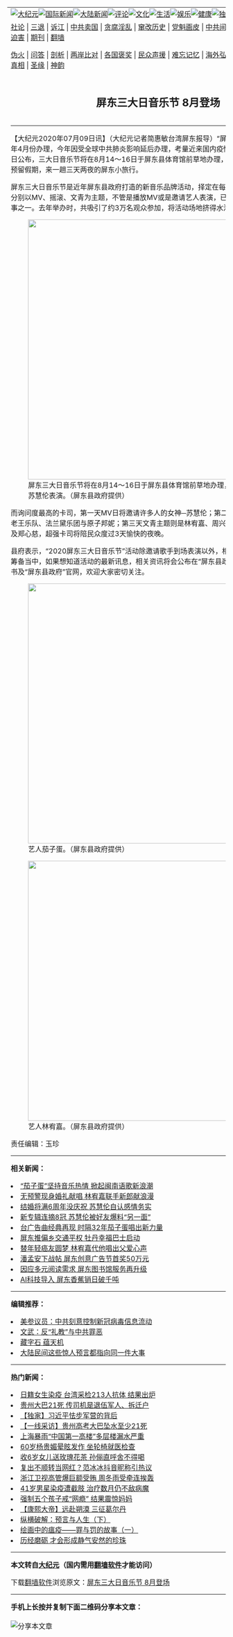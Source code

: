 <a name="1" id="1" target="_blank"></a><span id="1"></span>
<table align=center border="0"><tr><td colspan="2" VALIGN=TOP><a href="https://github.com/oqudue369/djy/blob/master/gb/nsc413.md#1"><img src="https://raw.githubusercontent.com/oqudue369/www/master/t/djy/1.jpg" title="大纪元"></a><a href="https://github.com/oqudue369/djy/blob/master/gb/n24hr.md#1"><img src="https://raw.githubusercontent.com/oqudue369/www/master/t/djy/3.jpg" title="国际新闻"></a><a href="https://github.com/oqudue369/djy/blob/master/gb/nsc413.md#1"><img src="https://raw.githubusercontent.com/oqudue369/www/master/t/djy/4.jpg" title="大陆新闻"></a><a href="https://github.com/oqudue369/djy/blob/master/gb/news392.md#1"><img src="https://raw.githubusercontent.com/oqudue369/www/master/t/djy/5.jpg" title="评论"></a><a href="https://github.com/oqudue369/djy/blob/master/gb/news2007.md#1"><img src="https://raw.githubusercontent.com/oqudue369/www/master/t/djy/6.jpg" title="文化"></a><a href="https://github.com/oqudue369/djy/blob/master/gb/news2008.md#1"><img src="https://raw.githubusercontent.com/oqudue369/www/master/t/djy/7.jpg" title="生活"></a><a href="https://github.com/oqudue369/djy/blob/master/gb/ncyule.md#1"><img src="https://raw.githubusercontent.com/oqudue369/www/master/t/djy/8.jpg" title="娱乐"></a><a href="https://github.com/oqudue369/djy/blob/master/gb/nsc1002.md#1"><img src="https://raw.githubusercontent.com/oqudue369/www/master/t/djy/9.jpg" title="健康"><a href="https://github.com/oqudue369/djy/blob/master/gb/nf6092.md#1"><img src="https://raw.githubusercontent.com/oqudue369/www/master/t/djy/10a.jpg" title="独家"></a><a href="https://github.com/oqudue369/djy/blob/master/gb/nf4514.md#1"><img src="https://raw.githubusercontent.com/oqudue369/www/master/t/djy/12a.jpg" title="头条"></a></td></tr>
<tr><td colspan="2" VALIGN=TOP><a target="_blank" href="https://github.com/oqudue369/djy/blob/master/gb/9p.md#1">社论</a> | <a target="_blank" href="https://github.com/oqudue369/djy/blob/master/gb/nf5657.md#1">三退</a> | <a target="_blank" href="https://github.com/oqudue369/djy/blob/master/gb/nf6124.md#1">诉江</a> | <a target="_blank" href="https://github.com/oqudue369/djy/blob/master/gb/nf1176117.md#1">中共卖国</a> | <a target="_blank" href="https://github.com/oqudue369/djy/blob/master/gb/nf5773.md#1">贪腐淫乱</a> | <a target="_blank" href="https://github.com/oqudue369/djy/blob/master/gb/nf1176115.md#1">窜改历史</a> | <a target="_blank" href="https://github.com/oqudue369/djy/blob/master/gb/nf1176107.md#1">党魁画皮</a> | <a target="_blank" href="https://github.com/oqudue369/djy/blob/master/gb/nf1320400.md#1">中共间谍</a> | <a target="_blank" href="https://github.com/oqudue369/djy/blob/master/gb/nf1176114.md#1">破坏传统</a> | <a target="_blank" href="https://github.com/oqudue369/ntdtv/blob/master/gb/prog447_1.md#1">恶贯满盈</a> | <a target="_blank" href="https://github.com/oqudue369/djy/blob/master/gb/ncid278.md#1">人权</a> | <a target="_blank" href="https://github.com/oqudue369/djy/blob/master/gb/nf1176111.md#1">迫害</a> | <a target="_blank" href="https://gitlab.com/szzdlab/mh-qikan/blob/master/README.md#1">期刊</a> | <a target="_blank" href="https://github.com/oqudue369/www/blob/master/README.md?zsrh#8">翻墙</a></p><p><a target="_blank" href="https://github.com/oqudue369/djy/blob/master/gb/nf5562.md#1">伪火</a> | <a target="_blank" href="https://github.com/oqudue369/djy/blob/master/gb/nf4378.md#1">问答</a> | <a target="_blank" href="https://github.com/oqudue369/djy/blob/master/gb/nf5792.md#1">剖析</a> | <a target="_blank" href="https://github.com/oqudue369/djy/blob/master/gb/nf5735.md#1">两岸比对</a> | <a target="_blank" href="https://github.com/oqudue369/djy/blob/master/gb/nf6119.md#1">各国褒奖</a> | <a target="_blank" href="https://github.com/oqudue369/djy/blob/master/gb/nf6120.md#1">民众声援</a> | <a target="_blank" href="https://github.com/oqudue369/djy/blob/master/gb/nf1188594.md#1">难忘记忆</a> | <a target="_blank" href="https://github.com/oqudue369/djy/blob/master/gb/nf3180.md#1">海外弘传</a> | <a target="_blank" href="https://github.com/oqudue369/djy/blob/master/gb/nf5410.md#1">万人上访</a> | <a target="_blank" href="https://github.com/oqudue369/ntdtv/blob/master/gb/prog1530_1.md#1">和平抗议</a> | <a target="_blank" href="https://github.com/oqudue369/djy/blob/master/gb/nf4386.md#1">支持</a> | <a target="_blank" href="https://github.com/oqudue369/djy/blob/master/gb/nf4389.md#1">真相</a> | <a target="_blank" href="https://github.com/oqudue369/djy/blob/master/gb/nf5790.md#1">圣缘</a> | <a target="_blank" href="https://github.com/oqudue369/djy/blob/master/gb/nf4786.md#1">神韵</a></td></tr>
<tr><td VALIGN=TOP width="626"><h2 align=center>屏东三大日音乐节   8月登场</h2>

<h6></h6>
<hr>
<p>【大纪元2020年07月09日讯】（大纪元记者简惠敏台湾<ahref="https://github.com/oqudue369/djy/blob/master/gb/tag/%E5%B1%8F%E4%B8%9C.md#1">屏东</a>报导）“屏东三大日音乐节”原为每年4月份办理，今年因受全球中共肺炎影响延后办理，考量近来国内疫情已渐趋缓，屏东县政府9日公布，三大日音乐节将在8月14～16日于屏东县体育馆前草地办理，呼吁全台粉丝快订车票、预留假期，来一趟三天两夜的屏东小旅行。</p>
<p><ahref="https://github.com/oqudue369/djy/blob/master/gb/tag/%E5%B1%8F%E4%B8%9C.md#1">屏东</a>三大日音乐节是近年屏东县政府打造的新音乐品牌活动，择定在每年春天挑选3天办理，并分别以MV、摇滚、文青为主题，不管是播放MV或是邀请艺人表演，已成为南台湾知名的音乐盛事之一。去年举办时，共吸引了约3万名观众参加，将活动场地挤得水泄不通。</p>
<figure id="attachment_12243831" style="width: 600px" class="wp-caption aligncenter"><ahref="https://i.epochtimes.com/assets/uploads/2020/07/751f8604b1e52abe542b51142c03b1bd.jpg"><img class="wp-image-12243831 size-large" src="https://i.epochtimes.com/assets/uploads/2020/07/751f8604b1e52abe542b51142c03b1bd-600x561.jpg" alt="" width="600" b="561" /></a><figcaption class="wp-caption-text">屏东三大日音乐节将在8月14～16日于屏东县体育馆前草地办理，第一天将邀请艺人<ahref="https://github.com/oqudue369/djy/blob/master/gb/tag/%E8%8B%8F%E6%85%A7%E4%BC%A6.md#1">苏慧伦</a>表演。（屏东县政府提供）</figcaption></figure>
<p>而询问度最高的卡司，第一天MV日将邀请许多人的女神─<ahref="https://github.com/oqudue369/djy/blob/master/gb/tag/%E8%8B%8F%E6%85%A7%E4%BC%A6.md#1">苏慧伦</a>；第二天摇滚主题则有<ahref="https://github.com/oqudue369/djy/blob/master/gb/tag/%E8%8C%84%E5%AD%90%E8%9B%8B.md#1">茄子蛋</a>、老王乐队、法兰黛乐团与原子邦妮；第三天文青主题则是<ahref="https://github.com/oqudue369/djy/blob/master/gb/tag/%E6%9E%97%E5%AE%A5%E5%98%89.md#1">林宥嘉</a>、周兴哲、高尔宣、Julia吴卓源及郑心慈，超强卡司将陪民众度过3天愉快的夜晚。</p>
<p>县府表示，“2020屏东三大日音乐节”活动除邀请歌手到场表演以外，相关的周边配套目前也正在筹备当中，如果想知道活动的最新讯息，相关资讯将会公布在“屏东县政府传播暨国际事务处”脸书及“屏东县政府”官网，欢迎大家密切关注。</p>
<figure id="attachment_12243832" style="width: 600px" class="wp-caption aligncenter"><ahref="https://i.epochtimes.com/assets/uploads/2020/07/248b9861dc8ce200dd5ced5874ef4b98.jpg"><img class="wp-image-12243832 size-large" src="https://i.epochtimes.com/assets/uploads/2020/07/248b9861dc8ce200dd5ced5874ef4b98-600x452.jpg" alt="" width="600" b="452" /></a><figcaption class="wp-caption-text">艺人<ahref="https://github.com/oqudue369/djy/blob/master/gb/tag/%E8%8C%84%E5%AD%90%E8%9B%8B.md#1">茄子蛋</a>。（屏东县政府提供）</figcaption></figure>
<figure id="attachment_12243833" style="width: 600px" class="wp-caption aligncenter"><ahref="https://i.epochtimes.com/assets/uploads/2020/07/22f311dcbe8ad63b62bbba3e12d99d4d.jpg"><img class="wp-image-12243833 size-large" src="https://i.epochtimes.com/assets/uploads/2020/07/22f311dcbe8ad63b62bbba3e12d99d4d-600x453.jpg" alt="" width="600" b="453" /></a><figcaption class="wp-caption-text">艺人<ahref="https://github.com/oqudue369/djy/blob/master/gb/tag/%E6%9E%97%E5%AE%A5%E5%98%89.md#1">林宥嘉</a>。（屏东县政府提供）</figcaption></figure>
<p>责任编辑：玉珍</p>

<hr>


<strong>相关新闻：</strong>
<li><a href="https://github.com/oqudue369/djy/blob/master/gb/19/10/20/n11599745.md#1">“茄子蛋”坚持音乐热情 掀起闽南语歌新浪潮</a></li>
<li><a href="https://github.com/oqudue369/djy/blob/master/gb/20/1/16/n11797606.md#1">无预警现身婚礼献唱 林宥嘉联手新郎献浪漫</a></li>
<li><a href="https://github.com/oqudue369/djy/blob/master/gb/20/3/4/n11914554.md#1">结婚将满6周年没庆祝 苏慧伦自认感情务实</a></li>
<li><a href="https://github.com/oqudue369/djy/blob/master/gb/20/3/20/n11958552.md#1">新专辑连摘8冠 苏慧伦被好友爆料“另一面”</a></li>
<li><a href="https://github.com/oqudue369/djy/blob/master/gb/20/4/23/n12054956.md#1">台广告曲经典再现 时隔32年茄子蛋唱出新力量</a></li>
<li><a href="https://github.com/oqudue369/djy/blob/master/gb/20/6/20/n12200260.md#1">屏东推偏乡交通平权  牡丹幸福巴士启动</a></li>
<li><a href="https://github.com/oqudue369/djy/blob/master/gb/20/7/2/n12228759.md#1">替年轻癌友圆梦 林宥嘉代他唱出父爱心声</a></li>
<li><a href="https://github.com/oqudue369/djy/blob/master/gb/20/7/3/n12230014.md#1">潘孟安下战帖  屏东创意广告节首奖50万元</a></li>
<li><a href="https://github.com/oqudue369/djy/blob/master/gb/20/7/6/n12236078.md#1">因应多元阅读需求 屏东图书馆服务再升级</a></li>
<li><a href="https://github.com/oqudue369/djy/blob/master/gb/20/7/6/n12236083.md#1">AI科技导入 屏东香蕉销日破千吨</a></li>
<hr>


<strong>编辑推荐：</strong>
<li><a href="https://github.com/onzhi266/djy/blob/master/gb/20/2/22/n11887949.md#1">美参议员：中共刻意控制新冠病毒信息流动</a></li>
<li><a href="https://github.com/tsiac2612/djy/blob/master/gb/17/12/30/n10007999.md#1" target="_blank">文武：反“礼教”与中共罪恶</a></li><li><a href="https://github.com/oqudue369/djy/blob/master/gb/14/6/9/n4173977.md?dfh#1" target="_blank">藏字石 蕴天机</a></li><li><a href="https://github.com/tsiac2612/djy/blob/master/gb/13/12/24/n4042174.md#1" target="_blank">大陆民间这些惊人预言都指向同一件大事</a></li>
<hr>

<strong>热门新闻：</strong>
<li><a href="https://github.com/oqudue369/djy/blob/master/gb/20/7/8/n12240778.md#1">日籍女生染疫 台湾采检213人抗体 结果出炉</a></li>
<li><a href="https://github.com/oqudue369/djy/blob/master/gb/20/7/7/n12239553.md#1">贵州大巴21死 传司机是退伍军人、拆迁户</a></li>
<li><a href="https://github.com/oqudue369/djy/blob/master/gb/20/7/3/n12231462.md#1">【独家】习近平怯步军营的背后</a></li>
<li><a href="https://github.com/oqudue369/djy/blob/master/gb/20/7/7/n12238373.md#1">【一线采访】贵州高考大巴坠水至少21死</a></li>
<li><a href="https://github.com/oqudue369/djy/blob/master/gb/20/7/8/n12240842.md#1">上海暴雨“中国第一高楼”多层楼漏水严重</a></li>
<li><a href="https://github.com/oqudue369/djy/blob/master/gb/20/7/6/n12236320.md#1">60岁杨贵媚晕眩发作 坐轮椅就医检查</a></li>
<li><a href="https://github.com/oqudue369/djy/blob/master/gb/20/7/6/n12237412.md#1">收6岁女儿送玫瑰花茶 孙俪直呼舍不得喝</a></li>
<li><a href="https://github.com/oqudue369/djy/blob/master/gb/20/7/7/n12239433.md#1">复出不顺转当网红？范冰冰抖音昵称引热议</a></li>
<li><a href="https://github.com/oqudue369/djy/blob/master/gb/20/7/6/n12236838.md#1">浙江卫视高管爆巨额受贿 周冬雨受牵连挨轰</a></li>
<li><a href="https://github.com/oqudue369/djy/blob/master/gb/20/7/6/n12237074.md#1">41岁男星染疫遭截肢 治疗数月仍不敌病魔</a></li>
<li><a href="https://github.com/oqudue369/djy/blob/master/gb/20/7/6/n12237076.md#1">强制五个孩子戒“网瘾” 结果震惊妈妈</a></li>
<li><a href="https://github.com/oqudue369/djy/blob/master/gb/20/5/27/n12141489.md#1">【康熙大帝】远赴朔漠 三征葛尔丹</a></li>
<li><a href="https://github.com/oqudue369/djy/blob/master/gb/20/7/6/n12236101.md#1">纵横破解：预言与人生（下）</a></li>
<li><a href="https://github.com/oqudue369/djy/blob/master/gb/20/7/3/n12230158.md#1">绘画中的瘟疫——罪与罚的故事（一）</a></li>
<li><a href="https://github.com/oqudue369/djy/blob/master/gb/20/7/6/n12236774.md#1">历经磨砺 才会形成静气安然的珍珠</a></li>
<hr>

<strong>本文转自<a href="https://www.epochtimes.com">大纪元</a>（国内需用<a href="https://github.com/oqudue369/www/blob/master/README.md#8">翻墙软件</a>才能访问）</strong><p>下载<a href="https://github.com/oqudue369/www/blob/master/README.md#8">翻墙软件</a>浏览原文：<a href="https://www.epochtimes.com/gb/20/7/9/n12243829.htm">屏东三大日音乐节   8月登场</a></p><hr>

<strong>手机上长按并复制下面二维码分享本文章：</strong><br><br><img src="http://d1p1.ip.zn2.us/v.php?action=qrcode&url=https://github.com/oqudue369/djy/blob/master/gb/20/7/9/n12243829.md%231" title="分享本文章"></td><td VALIGN=TOP><a href="https://github.com/oqudue369/djy/blob/master/gb/16/1/21/n4622075.md?dfh#1" target="_blank"><img src="https://raw.githubusercontent.com/oqudue369/djy/master/gb/300/wei-f1.jpg" title="中共的伪火骗局"  alt="中共的伪火骗局"></a><br><a href="https://github.com/oqudue369/www/blob/master/README.md?dfh#9" target="_blank"><img src="https://raw.githubusercontent.com/oqudue369/djy/master/gb/300/yong-h.jpg" title="永恒的见证"  alt="永恒的见证"></a><br><a href="https://github.com/oqudue369/djy/blob/master/gb/13/9/29/n3974789.md?dfh#1" target="_blank"><img src="https://raw.githubusercontent.com/oqudue369/djy/master/gb/300/shang-lnz.jpg" title="善良女子被中共投男牢"  alt="善良女子被中共投男牢"></a><br><a href="https://github.com/oqudue369/djy/blob/master/gb/16/3/16/n4663449.md?dfh#1" target="_blank"><img src="https://raw.githubusercontent.com/oqudue369/djy/master/gb/300/huo-z3.jpg" title="警卫目击活摘器官"  alt="警卫目击活摘器官"></a><br><a href="https://github.com/oqudue369/djy/blob/master/gb/16/8/7/n8177641.md?dfh#1" target="_blank"><img src="https://raw.githubusercontent.com/oqudue369/djy/master/gb/300/huo-z4.jpg" title="证人描述活摘恐怖"  alt="证人描述活摘恐怖"></a><br><a href="https://github.com/oqudue369/djy/blob/master/gb/10/4/19/n2881569.md?dfh#1" target="_blank"><img src="https://raw.githubusercontent.com/oqudue369/djy/master/gb/300/huo-z1.jpg" title="揭开活摘器官黑幕"  alt="揭开活摘器官黑幕"></a><br><a href="https://github.com/oqudue369/djy/blob/master/gb/10/11/7/n3077476.md?dfh#1" target="_blank"><img src="https://raw.githubusercontent.com/oqudue369/djy/master/gb/300/ma-ks.jpg" title="马克思的成魔之路"  alt="马克思的成魔之路"></a><br><a href="https://github.com/oqudue369/djy/blob/master/gb/14/6/9/n4173977.md?dfh#1" target="_blank"><img src="https://raw.githubusercontent.com/oqudue369/djy/master/gb/300/chang-zs.jpg" title="藏字石 蕴天机"  alt="藏字石 蕴天机"></a><br><a href="https://github.com/oqudue369/djy/blob/master/gb/18/5/10/n10381511.md?dfh#1" target="_blank"><img src="https://raw.githubusercontent.com/oqudue369/djy/master/gb/300/st1.jpg" title="关注3亿人三退"  alt="关注3亿人三退"></a><br><a href="https://github.com/oqudue369/djy/blob/master/gb/18/3/21/n10237682.md?dfh#1" target="_blank"><img src="https://raw.githubusercontent.com/oqudue369/djy/master/gb/300/jie-t.jpg" title="解体中共复兴中华"  alt="解体中共复兴中华"></a><br><a href="https://github.com/oqudue369/djy/blob/master/gb/9/2/9/n2422991.md?dfh#1" target="_blank"><img src="https://raw.githubusercontent.com/oqudue369/djy/master/gb/300/gao-zs.jpg" title="中共迫害良心律师"  alt="中共迫害良心律师"></a><br><a href="https://github.com/oqudue369/djy/blob/master/gb/18/12/9/n10900044.md?dfh#1" target="_blank"><img src="https://raw.githubusercontent.com/oqudue369/djy/master/gb/300/sj1.jpg" title="303万人举报江泽民"  alt="303万人举报江泽民"></a><br><a href="https://github.com/oqudue369/djy/blob/master/gb/18/8/28/n10672014.md?dfh#1" target="_blank"><img src="https://raw.githubusercontent.com/oqudue369/djy/master/gb/300/sj2.jpg" title="这些官员为何起诉江泽民"  alt="这些官员为何起诉江泽民"></a><br><a href="https://github.com/oqudue369/djy/blob/master/gb/8/12/18/n2367165.md?dfh#1" target="_blank"><img src="https://raw.githubusercontent.com/oqudue369/djy/master/gb/300/liangan.jpg" title="海峡两岸的强烈对比"  alt="海峡两岸的强烈对比"></a><br><a href="https://github.com/oqudue369/djy/blob/master/gb/15/12/10/n4593139.md?dfh#1" target="_blank"><img src="https://raw.githubusercontent.com/oqudue369/djy/master/gb/300/jia-ndzl.jpg" title="加拿大总理的贺信"  alt="加拿大总理的贺信"></a><br><a href="https://github.com/oqudue369/djy/blob/master/gb/11/6/17/n3289382.md?dfh#1" target="_blank"><img src="https://raw.githubusercontent.com/oqudue369/djy/master/gb/300/xiao-wd.jpg" title="探寻真相兼听则明"  alt="探寻真相兼听则明"></a><br><a href="https://github.com/oqudue369/djy/blob/master/gb/18/10/27/n10812623.md?dfh#1" target="_blank"><img src="https://raw.githubusercontent.com/oqudue369/djy/master/gb/300/yindu.jpg" title="印度媒体报道东方"  alt="印度媒体报道东方"></a><br><a href="https://github.com/oqudue369/djy/blob/master/gb/18/6/9/n10469652.md?dfh#1" target="_blank"><img src="https://raw.githubusercontent.com/oqudue369/djy/master/gb/300/xie-j.jpg" title="不一样的海外校园"  alt="不一样的海外校园"></a><br><a href="https://github.com/oqudue369/djy/blob/master/gb/7/4/5/n1669415.md?dfh#1" target="_blank"><img src="https://raw.githubusercontent.com/oqudue369/djy/master/gb/300/li-up.jpg" title="从大师到徒弟的传奇"  alt="从大师到徒弟的传奇"></a><br><a href="https://github.com/oqudue369/djy/blob/master/gb/17/5/26/n9191512.md?dfh#1" target="_blank"><img src="https://raw.githubusercontent.com/oqudue369/djy/master/gb/300/zfl2.jpg" title="亿万人与东方一本奇书"  alt="亿万人与东方一本奇书"></a><br><a href="https://github.com/oqudue369/djy/blob/master/gb/13/11/27/n4020290.md?dfh#1" target="_blank"><img src="https://raw.githubusercontent.com/oqudue369/djy/master/gb/300/zhen-h.jpg" title="大陆见不到的震撼场面"  alt="大陆见不到的震撼场面"></a><br><a href="https://github.com/oqudue369/djy/blob/master/gb/15/7/17/n4482910.md?dfh#1" target="_blank"><img src="https://raw.githubusercontent.com/oqudue369/djy/master/gb/300/dalu-sk.jpg" title="人心向善 大陆当初盛况"  alt="人心向善 大陆当初盛况"></a><br><a href="https://github.com/oqudue369/djy/blob/master/gb/19/1/5/n10955468.md?dfh#1" target="_blank"><img src="https://raw.githubusercontent.com/oqudue369/djy/master/gb/300/zfl1.jpg" title="追寻真理 这书讲什么"  alt="追寻真理 这书讲什么"></a><br><a href="https://github.com/oqudue369/www/blob/master/README.md?dfh#1" target="_blank"><img src="https://raw.githubusercontent.com/oqudue369/djy/master/gb/300/fq1.jpg" title="下载免费翻墙软件"  alt="下载免费翻墙软件"></a><br></td></tr></table>
